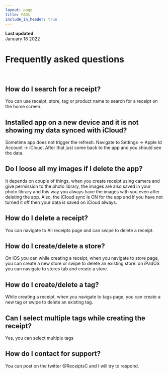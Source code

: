 ```yaml
---
layout: page
title: FAQs
include_in_header: true
---
```


**Last updated**  
January 18 2022

# Frequently asked questions
<br>

## How do I search for a receipt?
You can use receipt, store, tag or product name to search for a receipt on the home screen.

## Installed app on a new device and it is not showing my data synced with iCloud?
Sometime app does not trigger the refresh. Navigate to Settings -> Apple Id Account -> iCloud. After that just come back to the app and you should see the data.
<br>

## Do I loose all my images if I delete the app?
It depends on couple of things, when you create receipt using camera and give permission to the photo library, the images are also saved in your photo library and this way you always have the images with you even after deleting the app. Also, the iCloud sync is ON for the app and if you have not turned it off then your data is saved on iCloud always.
<br>

## How do I delete a receipt?
You can navigate to All receipts page and can swipe to delete a receipt.
<br>

## How do I create/delete a store?
On iOS you can while creating a receipt, when you navigate to store page, you can create a new store or swipe to delete an existing store. on iPadOS you can navigate to stores tab and create a store.
<br>

## How do I create/delete a tag?
While creating a receipt, when you navigate to tags page, you can create a new tag or swipe to delete an existing tag.
<br>

## Can I select multiple tags while creating the receipt?
Yes, you can select multiple tags
<br>

## How do I contact for support?
You can post on the twitter @ReceiptsC and I will try to respond. 

